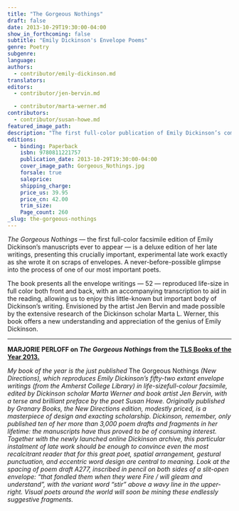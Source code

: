 ```yaml
---
title: "The Gorgeous Nothings"
draft: false
date: 2013-10-29T19:30:00-04:00
show_in_forthcoming: false
subtitle: "Emily Dickinson's Envelope Poems"
genre: Poetry
subgenre:
language:
authors:
  - contributor/emily-dickinson.md
translators:
editors:
  - contributor/jen-bervin.md

  - contributor/marta-werner.md
contributors:
  - contributor/susan-howe.md
featured_image_path:
description: "The first full-color publication of Emily Dickinson’s complete envelope writings in facsimile from her visually stunning manuscripts, here in a deluxe, large-scale edition "
editions:
  - binding: Paperback
    isbn: 9780811221757
    publication_date: 2013-10-29T19:30:00-04:00
    cover_image_path: Gorgeous_Nothings.jpg
    forsale: true
    saleprice:
    shipping_charge:
    price_us: 39.95
    price_cn: 42.00
    trim_size:
    Page_count: 260
_slug: the-gorgeous-nothings
---
```


_The Gorgeous Nothings_ — the first full-color facsimile edition of Emily Dickinson’s manuscripts ever to appear — is a deluxe edition of her late writings, presenting this crucially important, experimental late work exactly as she wrote it on scraps of envelopes. A never-before-possible glimpse into the process of one of our most important poets.

The book presents all the envelope writings — 52 — reproduced life-size in full color both front and back, with an accompanying transcription to aid in the reading, allowing us to enjoy this little-known but important body of Dickinson’s writing. Envisioned by the artist Jen Bervin and made possible by the extensive research of the Dickinson scholar Marta L. Werner, this book offers a new understanding and appreciation of the genius of Emily Dickinson.

---

**MARJORIE PERLOFF on _The Gorgeous Nothings_ from the [TLS Books of the Year 2013.](http://www.the-tls.co.uk/tls/public/article1345460.ece)**

_My book of the year is the just published_ The Gorgeous Nothings _(New Directions), which reproduces Emily Dickinson’s fifty-two extant envelope writings (from the Amherst College Library) in life-sizefull-colour facsimile, edited by Dickinson scholar Marta Werner and book artist Jen Bervin, with a terse and brilliant preface by the poet Susan Howe. Originally published by Granary Books, the New Directions edition, modestly priced, is a masterpiece of design and exacting scholarship. Dickinson, remember, only published ten of her more than 3,000 poem drafts and fragments in her lifetime: the manuscripts have thus proved to be of consuming interest. Together with the newly launched online Dickinson archive, this particular instalment of late work should be enough to convince even the most recalcitrant reader that for this great poet, spatial arrangement, gestural punctuation, and eccentric word design are central to meaning. Look at the spacing of poem draft A277, inscribed in pencil on both sides of a slit-open envelope: “that fondled them when they were Fire / will gleam and understand”, with the variant word “stir” above a wavy line in the upper-right. Visual poets around the world will soon be mining these endlessly suggestive fragments._


